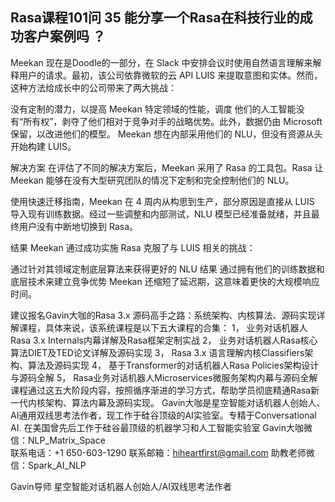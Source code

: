 ## Rasa课程101问 35 能分享一个Rasa在科技行业的成功客户案例吗 ？ 
Meekan 现在是Doodle的一部分，在 Slack 中安排会议时使用自然语言理解来解释用户的请求。最初，该公司依靠微软的云 API LUIS 来提取意图和实体。然而，这种方法给成长中的公司带来了两大挑战：

没有定制的潜力，以提高 Meekan 特定领域的性能，调度
他们的人工智能没有“所有权”，剥夺了他们相对于竞争对手的战略优势。此外，数据仍由 Microsoft 保留，以改进他们的模型。
Meekan 想在内部采用他们的 NLU，但没有资源从头开始构建 LUIS。

解决方案
在评估了不同的解决方案后，Meekan 采用了 Rasa 的工具包。Rasa 让 Meekan 能够在没有大型研究团队的情况下定制和完全控制他们的 NLU。

使用快速迁移指南，Meekan 在 4 周内从构思到生产，部分原因是直接从 LUIS 导入现有训练数据。经过一些调整和内部测试，NLU 模型已经准备就绪，并且最终用户没有中断地切换到 Rasa。

结果
Meekan 通过成功实施 Rasa 克服了与 LUIS 相关的挑战：

通过针对其领域定制底层算法来获得更好的 NLU 结果
通过拥有他们的训练数据和底层技术来建立竞争优势
Meekan 还缩短了延迟期，这意味着更快的大规模响应时间。

建议报名Gavin大咖的Rasa 3.x 源码高手之路：系统架构、内核算法、源码实现详解课程，具体来说，该系统课程是以下五大课程的合集：
1，    业务对话机器人Rasa 3.x Internals内幕详解及Rasa框架定制实战
2，    业务对话机器人Rasa核心算法DIET及TED论文详解及源码实现
3，    Rasa 3.x 语言理解内核Classifiers架构、算法及源码实现
4，    基于Transformer的对话机器人Rasa Policies架构设计与源码全解
5，    Rasa业务对话机器人Microservices微服务架构内幕与源码全解
课程通过这五大阶段内容，按照循序渐进的学习方式，帮助学员彻底精通Rasa新一代内核架构、算法内幕及源码实现。
Gavin大咖是星空智能对话机器人创始人、AI通用双线思考法作者，现工作于硅谷顶级的AI实验室。专精于Conversational AI. 在美国曾先后工作于硅谷最顶级的机器学习和人工智能实验室 
Gavin大咖微信：NLP_Matrix_Space  
联系电话：+1 650-603-1290
联系邮箱：hiheartfirst@gmail.com
助教老师微信：Spark_AI_NLP   


Gavin导师
星空智能对话机器人创始人/AI双线思考法作者
